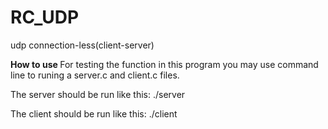 # RC_UDP
udp connection-less(client-server)

<b> How to use </b>
For testing the function in this program you may use command line to runing a server.c and client.c files.

The server should be run like this:
./server <port>

The client should be run like this:
./client <server-hostname> <port>